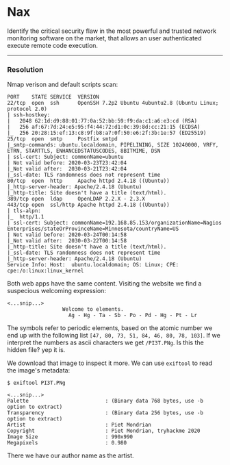 # Nax
Identify the critical security flaw in the most powerful and trusted network monitoring software on the market, that allows an user authenticated execute remote code execution.

---
### Resolution

Nmap verison and default scripts scan:
```
PORT    STATE SERVICE  VERSION
22/tcp  open  ssh      OpenSSH 7.2p2 Ubuntu 4ubuntu2.8 (Ubuntu Linux; protocol 2.0)
| ssh-hostkey: 
|   2048 62:1d:d9:88:01:77:0a:52:bb:59:f9:da:c1:a6:e3:cd (RSA)
|   256 af:67:7d:24:e5:95:f4:44:72:d1:0c:39:8d:cc:21:15 (ECDSA)
|_  256 20:28:15:ef:13:c8:9f:b8:a7:0f:50:e6:2f:3b:1e:57 (ED25519)
25/tcp  open  smtp     Postfix smtpd
|_smtp-commands: ubuntu.localdomain, PIPELINING, SIZE 10240000, VRFY, ETRN, STARTTLS, ENHANCEDSTATUSCODES, 8BITMIME, DSN
| ssl-cert: Subject: commonName=ubuntu
| Not valid before: 2020-03-23T23:42:04
|_Not valid after:  2030-03-21T23:42:04
|_ssl-date: TLS randomness does not represent time
80/tcp  open  http     Apache httpd 2.4.18 ((Ubuntu))
|_http-server-header: Apache/2.4.18 (Ubuntu)
|_http-title: Site doesn't have a title (text/html).
389/tcp open  ldap     OpenLDAP 2.2.X - 2.3.X
443/tcp open  ssl/http Apache httpd 2.4.18 ((Ubuntu))
| tls-alpn: 
|_  http/1.1
| ssl-cert: Subject: commonName=192.168.85.153/organizationName=Nagios Enterprises/stateOrProvinceName=Minnesota/countryName=US
| Not valid before: 2020-03-24T00:14:58
|_Not valid after:  2030-03-22T00:14:58
|_http-title: Site doesn't have a title (text/html).
|_ssl-date: TLS randomness does not represent time
|_http-server-header: Apache/2.4.18 (Ubuntu)
Service Info: Host:  ubuntu.localdomain; OS: Linux; CPE: cpe:/o:linux:linux_kernel

```

Both web apps have the same content. Visiting the website we find a suspecious welcoming expression:
```
<...snip...>
                  Welcome to elements.
					Ag - Hg - Ta - Sb - Po - Pd - Hg - Pt - Lr
```
The symbols refer to periodic elements, based on the atomic number we end up with the following list `[47, 80, 73, 51, 84, 46, 80, 78, 103]`. If we interpret the numbers as ascii characters we get `/PI3T.PNg`. Is this the hidden file? yep it is.

We download that image to inspect it more. We can use `exiftool` to read the image's metadata:
```
$ exiftool PI3T.PNg 

<...snip...>
Palette                         : (Binary data 768 bytes, use -b option to extract)
Transparency                    : (Binary data 256 bytes, use -b option to extract)
Artist                          : Piet Mondrian
Copyright                       : Piet Mondrian, tryhackme 2020
Image Size                      : 990x990
Megapixels                      : 0.980
```

There we have our author name as the artist.





